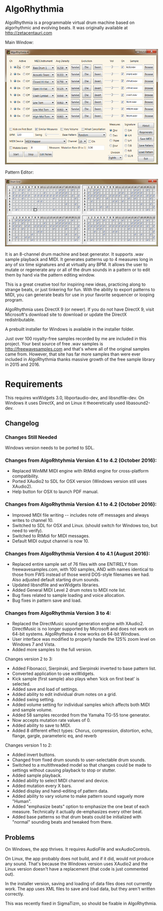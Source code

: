 # AlgoRhythmia

AlgoRhythmia is a programmable virtual drum machine based on algorhythmic and
evolving beats. It was originally available at http://zetacentauri.com

Main Window:

![AlgoRhythmia Screenshot](https://github.com/Xangis/AlgoRhythmia/blob/master/images/AlgoRhythmia4.png)

Pattern Editor:

![AlgoRhythmia Drum Grid](https://github.com/Xangis/AlgoRhythmia/blob/master/images/AlgoRhythmia4DrumGrid.png)

It is an 8-channel drum machine and beat generator. It supports .wav sample playback
and MIDI. It generates patterns up to 4 measures long in any of six time signatures
and at virtually any BPM. It allows the user to mutate or regenerate any or all of
the drum sounds in a pattern or to edit them by hand via the pattern editing window.

This is a great creative tool for inspiring new ideas, practicing along to strange
beats, or just tinkering for fun. With the ability to export patterns to MIDI, 
you can generate beats for use in your favorite sequencer or looping program.

AlgoRhythmia uses DirectX 9 (or newer). If you do not have DirectX 9, visit Microsoft's
download site to download or update the DirectX redistributable.

A prebuilt installer for Windows is available in the installer folder.

Just over 100 royalty-free samples recorded by me are included in this project. Your best
source of free .wav samples is http://freewavesamples.com and that's where all of the
original samples came from. However, that site has far more samples than were ever
included in AlgoRhythmia thanks massive growth of the free sample library in 2015 and 2016.

# Requirements

This requires wxWidgets 3.0, libportaudio-dev, and libsndfile-dev. On Windows it
uses DirectX, and on Linux it theoeretically used libasound2-dev.

## Changelog

### Changes Still Needed

Windows version needs to be ported to SDL.

### Changes from AlgoRhtyhmia Version 4.1 to 4.2 (October 2016):

- Replaced WinMM MIDI engine with RtMidi engine for cross-platform compatibility.
- Ported XAudio2 to SDL for OSX version (Windows version still uses XAudio2).
- Help button for OSX to launch PDF manual.

### Changes from AlgoRhythmia Version 4.1 to 4.2 (October 2016):

- Improved MIDI file writing -- includes note off messages and always writes to channel 10.
- Switched to SDL for OSX and Linux. (should switch for Windows too, but need to verify).
- Switched to RtMidi for MIDI messages.
- Default MIDI output channel is now 10.

### Changes from AlgoRhythmia Version 4 to 4.1 (August 2016):

- Replaced entire sample set of 76 files with one ENTIRELY from freewavesamples.com,
with 100 samples, AND with names identical to those from FWS instead of those weird
DOS-style filenames we had. Also adjusted default starting drum sounds.
- Updated libsndfile and wxWidgets libraries.
- Added General MIDI Level 2 drum notes to MIDI note list.
- Bug fixes related to sample loading and voice allocation.
- Bug fixes in pattern save and load.

### Changes from AlgoRhythmia Version 3 to 4:

- Replaced the DirectMusic sound generation engine with XAudio2. DirectMusic
is no longer supported by Microsoft and does not work on 64-bit systems. 
AlgoRhythmia 4 now works on 64-bit Windows.
- User interface was modified to properly handle the 125% zoom level on Windows 
7 and Vista.
- Added more samples to the full version.

Changes version 2 to 3:

- Added Fibonacci, Sierpinski, and Sierpinski inverted to base pattern list.
- Converted application to use wxWidgets.
- Kick sample (first sample) also plays when 'kick on first beat' is selected.
- Added save and load of settings.
- Added ability to edit individual drum notes on a grid.
- Added swing setting.
- Added volume setting for individual samples which affects both MIDI and sample volume.
- Added 58 samples recorded from the Yamaha TG-55 tone generator.
- Now accepts mutation rate values of 0.
- Added ability to save to MIDI.
- Added 8 different effect types: Chorus, compression, distortion, echo, flange, 
gargle, parameteric eq, and reverb

Changes version 1 to 2:

- Added invert buttons.
- Changed from fixed drum sounds to user-selectable drum sounds.
- Switched to a multithreaded model so that changes could be made to settings 
without causing playback to stop or stutter.
- Added sample playback.
- Added ability to select MIDI channel and device.
- Added mutation every X bars.
- Added display and hand-editing of pattern data.
- Added ability to vary volume to make pattern sound vaguely more "Human".
- Added "emphasize beats" option to emphasize the one beat of each measure.
   Technically it actually de-emphasizes every other beat.
- Added base patterns so that drum beats could be initialized with "normal"
   sounding beats and tweaked from there.

## Problems

On Windows, the app thrives. It requires AudioFile and wxAudioControls.

On Linux, the app probably does not build, and if it did, would not produce any sound. That's
because the Windows version uses XAudio2 and the Linux version doesn't have a replacement
(that code is just commented out).

In the installer version, saving and loading of data files does not currently work.
The app uses XML files to save and load data, but they aren't written correctly.

This was recently fixed in SigmaTizm, so should be fixable in AlgoRhythmia.
